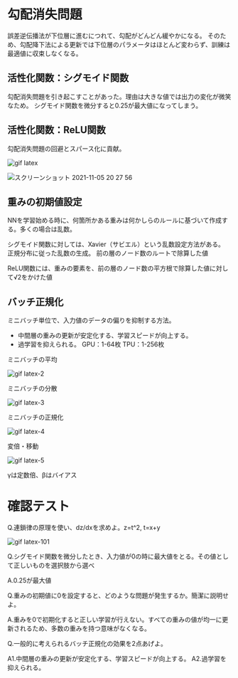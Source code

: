 #  勾配消失問題
誤差逆伝播法が下位層に進むにつれて、勾配がどんどん緩やかになる。
そのため、勾配降下法による更新では下位層のパラメータはほとんど変わらず、訓練は最適値に収束しなくなる。

## 活性化関数：シグモイド関数
勾配消失問題を引き起こすことがあった。理由は大きな値では出力の変化が微笑なため。
シグモイド関数を微分すると0.25が最大値になってしまう。

## 活性化関数：ReLU関数
勾配消失問題の回避とスパース化に貢献。

![gif latex](https://user-images.githubusercontent.com/85814165/140504207-a57ae6c6-9101-4777-8acc-36df49cc06ec.gif)

![スクリーンショット 2021-11-05 20 27 56](https://user-images.githubusercontent.com/85814165/140503816-fcf7f1bc-bbf8-46d2-a7c2-743fdc0adb3a.png)

## 重みの初期値設定
NNを学習始める時に、何箇所かある重みは何かしらのルールに基づいて作成する。多くの場合は乱数。

シグモイド関数に対しては、Xavier（サビエル）という乱数設定方法がある。
正規分布に従った乱数の生成。
前の層のノード数のルートで除算した値

ReLU関数には、重みの要素を、前の層のノード数の平方根で除算した値に対して√2をかけた値

## バッチ正規化
ミニバッチ単位で、入力値のデータの偏りを抑制する方法。
- 中間層の重みの更新が安定化する、学習スピードが向上する。
- 過学習を抑えられる。
GPU：1-64枚
TPU：1-256枚

ミニバッチの平均

![gif latex-2](https://user-images.githubusercontent.com/85814165/140510796-33890b32-ab9b-4097-bc36-628411724558.gif)

ミニバッチの分散

![gif latex-3](https://user-images.githubusercontent.com/85814165/140510897-62da32a8-6973-4f5f-9fab-a0c3d2cc0ee1.gif)

ミニバッチの正規化

![gif latex-4](https://user-images.githubusercontent.com/85814165/140511053-9bbc9cf4-ca25-43b1-934a-17c0bf0714da.gif)

変倍・移動

![gif latex-5](https://user-images.githubusercontent.com/85814165/140511113-2c52f975-d208-4a77-8149-8f4366ecf2af.gif)

γは定数倍、βはバイアス

# 確認テスト

Q.連鎖律の原理を使い、dz/dxを求めよ。z=t^2, t=x+y

![gif latex-101](https://user-images.githubusercontent.com/85814165/140500014-a2d854b5-6ceb-4572-aec8-f2a40fbf993e.gif)

Q.シグモイド関数を微分したとき、入力値が0の時に最大値をとる。その値として正しいものを選択肢から選べ

A.0.25が最大値

Q.重みの初期値に0を設定すると、どのような問題が発生するか。簡潔に説明せよ。

A.重みを0で初期化すると正しい学習が行えない。すべての重みの値が均一に更新されるため、多数の重みを持つ意味がなくなる。

Q.一般的に考えられるバッチ正規化の効果を2点あげよ。

A1.中間層の重みの更新が安定化する、学習スピードが向上する。
A2.過学習を抑えられる。
